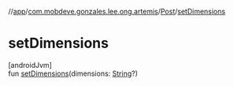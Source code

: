 //[app](../../../index.md)/[com.mobdeve.gonzales.lee.ong.artemis](../index.md)/[Post](index.md)/[setDimensions](set-dimensions.md)

# setDimensions

[androidJvm]\
fun [setDimensions](set-dimensions.md)(dimensions: [String](https://kotlinlang.org/api/latest/jvm/stdlib/kotlin/-string/index.html)?)
